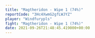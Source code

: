 ```yaml
---
title: "Magtheridon - Wipe 1 (74%)"
reportCode: "3Hc4XwmG2gfLWJYZ"
player: "Windfurypls"
fight: "Magtheridon - Wipe 1 (74%)"
date: 2021-09-26T21:48:45.419000+00:00
---
```

